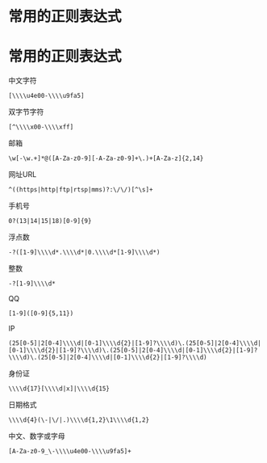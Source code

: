 # 常用的正则表达式





# 常用的正则表达式





中文字符

```
[\\\\u4e00-\\\\u9fa5]
```



双字节字符

```
[^\\\\x00-\\\\xff]
```



邮箱

```
\w[-\w.+]*@([A-Za-z0-9][-A-Za-z0-9]+\.)+[A-Za-z]{2,14}
```



网址URL

```
^((https|http|ftp|rtsp|mms)?:\/\/)[^\s]+
```



手机号

```
0?(13|14|15|18)[0-9]{9}
```



浮点数

```
-?([1-9]\\\\d*.\\\\d*|0.\\\\d*[1-9]\\\\d*)
```



整数

```
-?[1-9]\\\\d*
```



QQ

```
[1-9]([0-9]{5,11})
```



IP

```
(25[0-5]|2[0-4]\\\\d|[0-1]\\\\d{2}|[1-9]?\\\\d)\.(25[0-5]|2[0-4]\\\\d|[0-1]\\\\d{2}|[1-9]?\\\\d)\.(25[0-5]|2[0-4]\\\\d|[0-1]\\\\d{2}|[1-9]?\\\\d)\.(25[0-5]|2[0-4]\\\\d|[0-1]\\\\d{2}|[1-9]?\\\\d)
```



身份证

```
\\\\d{17}[\\\\d|x]|\\\\d{15}
```



日期格式

```
\\\\d{4}(\-|\/|.)\\\\d{1,2}\1\\\\d{1,2}
```



中文、数字或字母

```
[A-Za-z0-9_\-\\\\u4e00-\\\\u9fa5]+
```









